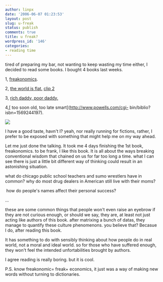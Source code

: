 ```yaml
---
author: linpx
date: '2006-06-07 01:23:53'
layout: post
slug: u-freak
status: publish
comments: true
title: u freak?
wordpress_id: '146'
categories:
- reading time
---
```


tired of preparing my bar, not wanting to keep wasting my time either, I
decided to read some books. I bought 4 books last weeks.

  
  
1, [freakonomics](http://www.freakonomics.com/).

2, [the world is
flat.](http://www.answers.com/main/ntquery?s=the+world+is+flat&gwp=13) [clip
2](http://guancha.gmw.cn/show.aspx?id=2566)

3, [rich daddy, poor daddy.](http://en.wikipedia.org/wiki/Rich_Dad,_Poor_Dad)

4,[ too soon old, too late smart](http://www.powells.com/cgi-
bin/biblio?isbn=1569244197).

  
![](http://content.answers.com/main/content/wp/en/6/63/Freakonomics.jpg)

  
I have a good taste, havn't I? yeah, nor really running for fictions, rather,
I prefer to be exposed with something that might help me on my way ahead.

Let me just done the talking. It took me 4 days finishing the 1st book,
freakonomics. to be frank, I like this book. It is all about the ways breaking
conventional wisdom that chained on us for far too long a time. what I can see
there is just a little bit different way of thinking could result in an
astonishing situation.

  
  
what do chicago public school teachers and sumo wrestlers have in common? why
do most drug dealers in American still live with their moms?

 how do people's names affect their personal success?

...

  
  
these are some common things that people won't even raise an eyebrow if they
are not curious enough, or should we say, they are, at least not just acting
like authors of this book. after matrixing a bunch of datas, they manage to
quantify these culture phenomenons. you believe that? Becasue I do, after
reading this book.

It has something to do with sensibly thinking about how people do in real
world, not a moral and ideal world. so for those who have suffered enough,
they won't feel the intended unfortabilities brought by authors.

I agree reading is really boring. but it is cool.

  
P.S. know freakonomic= freak+ economics, it just was a way of making new words
without turning to dictionaries.

